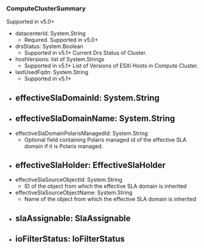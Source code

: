 ### ComputeClusterSummary
Supported in v5.0+

- datacenterId: System.String
  - Required. Supported in v5.0+
- drsStatus: System.Boolean
  - Supported in v5.1+
  Current Drs Status of Cluster.
- hostVersions: list of System.Strings
  - Supported in v5.1+
  List of Versions of ESXi Hosts in Compute Cluster.
- lastUsedFqdn: System.String
  - Supported in v5.1+
- effectiveSlaDomainId: System.String
  - 
- effectiveSlaDomainName: System.String
  - 
- effectiveSlaDomainPolarisManagedId: System.String
  - Optional field containing Polaris managed id of the effective SLA domain if it is Polaris managed.
- effectiveSlaHolder: EffectiveSlaHolder
  - 
- effectiveSlaSourceObjectId: System.String
  - ID of the object from which the effective SLA domain is inherited
- effectiveSlaSourceObjectName: System.String
  - Name of the object from which the effective SLA domain is inherited
- slaAssignable: SlaAssignable
  - 
- ioFilterStatus: IoFilterStatus
  - 
